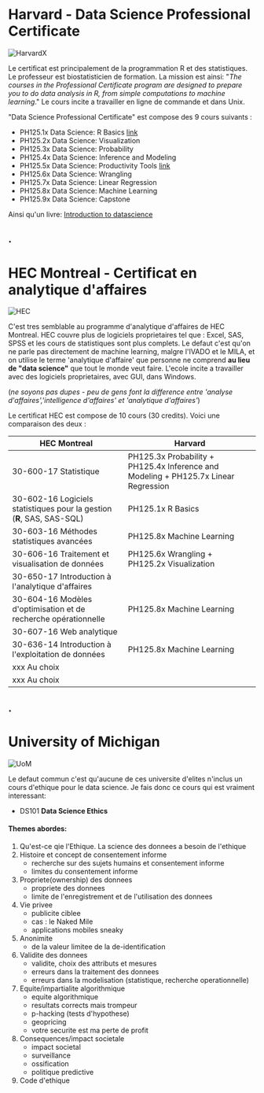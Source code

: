 # Harvard - Data Science Professional Certificate

![HarvardX](https://www.edx.org/sites/default/files/school/image/banner/harvardx.jpg)

Le certificat est principalement de la programmation R et des statistiques. Le professeur est biostatisticien de formation. La mission est ainsi: "*The courses in the Professional Certificate program are designed to prepare you to do data analysis in R, from simple computations to machine learning*." Le cours incite a travailler en ligne de commande et dans Unix.

"Data Science Professional Certificate" est compose des 9 cours suivants :

* PH125.1x Data Science: R Basics
[link](https://courses.edx.org/certificates/3bd6534cff1441729903746548aa0314)
* PH125.2x Data Science: Visualization
* PH125.3x Data Science: Probability
* PH125.4x Data Science: Inference and Modeling
* PH125.5x Data Science: Productivity Tools
[link](https://courses.edx.org/certificates/6ef7b5368b714d00a4608c7575e41dc0)
* PH125.6x Data Science: Wrangling
* PH125.7x Data Science: Linear Regression
* PH125.8x Data Science: Machine Learning
* PH125.9x Data Science: Capstone

Ainsi qu'un livre: [Introduction to datascience](https://rafalab.github.io/dsbook/)

.
----------
# HEC Montreal - Certificat en analytique d'affaires

![HEC](https://www.hec.ca/images/comelect/d-decou-lg.jpg)

C'est tres semblable au programme d'analytique d'affaires de HEC Montreal. HEC couvre plus de logiciels proprietaires tel que : Excel, SAS,  SPSS et les cours de statistiques sont plus complets. Le defaut c'est qu'on ne parle pas directement de machine learning, malgre l'IVADO et le MILA, et on utilise le terme 'analytique d'affaire' que personne ne comprend  **au lieu de "data science"** que tout le monde veut faire. L'ecole incite a travailler avec des logiciels proprietaires, avec GUI, dans Windows.

(*ne soyons pas dupes - peu de gens font la difference entre 'analyse d'affaires','intelligence d'affaires' et 'analytique d'affaires'*)

Le certificat HEC est compose de 10 cours (30 credits). Voici une comparaison des deux :

| HEC Montreal | Harvard |
| --- | --- |
|30-600-17 Statistique |PH125.3x Probability + PH125.4x Inference and Modeling + PH125.7x Linear Regression|
|30-602-16 Logiciels statistiques pour la gestion (**R**, SAS, SAS-SQL)|PH125.1x R Basics|
|30-603-16 Méthodes statistiques avancées |PH125.8x Machine Learning|
|30-606-16 Traitement et visualisation de données| PH125.6x Wrangling + PH125.2x Visualization |
|30-650-17 Introduction à l'analytique d'affaires| |
|30-604-16 Modèles d'optimisation et de recherche opérationnelle| PH125.8x Machine Learning|
|30-607-16 Web analytique| |
|30-636-14 Introduction à l'exploitation de données |PH125.8x Machine Learning|
|xxx Au choix| |
|xxx Au choix| |

.
----------
# University of Michigan

![UoM](https://www.commonapp.org/files/school/image/umich-memberpage-header%208.10.15.jpg)

Le defaut commun c'est qu'aucune de ces universite d'elites n'inclus un cours d'ethique pour le data science. Je fais donc ce cours qui est vraiment interessant:

* DS101 **Data Science Ethics**

#### Themes abordes:

1. Qu'est-ce qie l'Ethique. La science des donnees a besoin de l'ethique
2. Histoire et concept de consentement informe
   - recherche sur des sujets humains et consentement informe
   - limites du consentement informe
3. Propriete(ownership) des donnees
   - propriete des donnees
   - limite de l'enregistrement et de l'utilisation des donnees
4. Vie privee
   - publicite ciblee
   - cas : le Naked Mile
   - applications mobiles sneaky
5. Anonimite
   - de la valeur limitee de la de-identification
6. Validite des donnees
   - validite, choix des attributs et mesures
   - erreurs dans la traitement des donnees
   - erreurs dans la modelisation (statistique, recherche operationnelle)
7. Equite/impartialite algorithmique
   - equite algorithmique
   - resultats corrects mais trompeur
   - p-hacking (tests d'hypothese)
   - geopricing
   - votre securite est ma perte de profit
8. Consequences/impact societale
   - impact societal
   - surveillance
   - ossification
   - politique predictive
9. Code d'ethique
